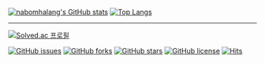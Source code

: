 [![nabomhalang's GitHub stats](https://github-readme-stats.vercel.app/api?username=nabomhalang&theme=radical)](https://github.com/nabomhalang/nabomhalang)  [![Top Langs](https://github-readme-stats.vercel.app/api/top-langs/?username=nabomhalang&layout=compact&theme=radical)](https://github.com/anuraghazra/github-readme-stats)

<hr>


[![Solved.ac 프로필](http://mazassumnida.wtf/api/generate_badge?boj=nabomhalang)](https://solved.ac/nabomhalang)

[![GitHub issues](https://img.shields.io/github/issues/nabomhalang/nabomhalang)](https://github.com/nabomhalang/nabomhalang/issues)
[![GitHub forks](https://img.shields.io/github/forks/nabomhalang/nabomhalang)](https://github.com/nabomhalang/nabomhalang/network)
[![GitHub stars](https://img.shields.io/github/stars/nabomhalang/nabomhalang)](https://github.com/nabomhalang/nabomhalang/stargazers)
[![GitHub license](https://img.shields.io/github/license/nabomhalang/nabomhalang)](https://github.com/nabomhalang/nabomhalang)
[![Hits](https://hits.seeyoufarm.com/api/count/incr/badge.svg?url=https%3A%2F%2Fgithub.com%2Fnabomhalang%2Fnabomhalang&count_bg=%23BC7EE7&title_bg=%23555555&icon=&icon_color=%23E7E7E7&title=hits&edge_flat=false)](https://hits.seeyoufarm.com)

